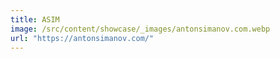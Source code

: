 ```yaml
---
title: ASIM
image: /src/content/showcase/_images/antonsimanov.com.webp
url: "https://antonsimanov.com/"
---
```

